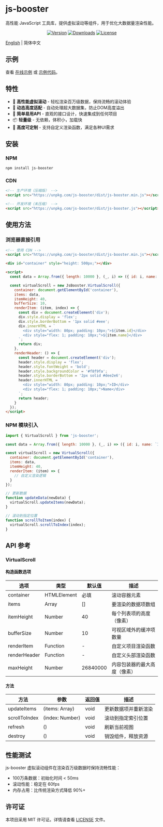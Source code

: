 # js-booster

高性能 JavaScript 工具库，提供虚拟滚动等组件，用于优化大数据量渲染性能。

<p align="center">
  <a href="https://www.npmjs.com/package/js-booster"><img src="https://img.shields.io/npm/v/js-booster.svg" alt="Version"></a>
  <a href="https://www.npmjs.com/package/js-booster"><img src="https://img.shields.io/npm/dm/js-booster.svg" alt="Downloads"></a>
  <a href="https://github.com/cg-zhou/js-booster/blob/main/LICENSE"><img src="https://img.shields.io/npm/l/js-booster.svg" alt="License"></a>
</p>

[English](./README.en.md) | 简体中文

## 示例

查看 [在线示例](https://cg-zhou.github.io/js-booster/examples) 或 [示例代码](https://github.com/cg-zhou/js-booster/tree/main/examples)。

## 特性

- 🚀 **高性能虚拟滚动** - 轻松渲染百万级数据，保持流畅的滚动体验
- 🔄 **动态高度适配** - 自动处理超大数据集，防止DOM高度溢出
- 🎯 **简单易用API** - 直观的接口设计，快速集成到任何项目
- 📦 **轻量级** - 无依赖，体积小，加载快
- 🔧 **高度可定制** - 支持自定义渲染函数，满足各种UI需求

## 安装

### NPM

```bash
npm install js-booster
```

### CDN

```html
<!-- 生产环境（压缩版） -->
<script src="https://unpkg.com/js-booster/dist/js-booster.min.js"></script>

<!-- 开发环境（未压缩） -->
<script src="https://unpkg.com/js-booster/dist/js-booster.js"></script>
```

## 使用方法

### 浏览器直接引用

```html
<!-- 使用 CDN -->
<script src="https://unpkg.com/js-booster/dist/js-booster.min.js"></script>

<div id="container" style="height: 500px;"></div>

<script>
  const data = Array.from({ length: 10000 }, (_, i) => ({ id: i, name: `Item ${i}` }));

  const virtualScroll = new JsBooster.VirtualScroll({
    container: document.getElementById('container'),
    items: data,
    itemHeight: 40,
    bufferSize: 10,
    renderItem: (item, index) => {
      const div = document.createElement('div');
      div.style.display = 'flex';
      div.style.borderBottom = '1px solid #eee';
      div.innerHTML = `
        <div style="width: 80px; padding: 10px;">${item.id}</div>
        <div style="flex: 1; padding: 10px;">${item.name}</div>
      `;
      return div;
    },
    renderHeader: () => {
      const header = document.createElement('div');
      header.style.display = 'flex';
      header.style.fontWeight = 'bold';
      header.style.backgroundColor = '#f8f9fa';
      header.style.borderBottom = '2px solid #dee2e6';
      header.innerHTML = `
        <div style="width: 80px; padding: 10px;">ID</div>
        <div style="flex: 1; padding: 10px;">Name</div>
      `;
      return header;
    }
  });
</script>
```

### NPM 模块引入

```javascript
import { VirtualScroll } from 'js-booster';

const data = Array.from({ length: 10000 }, (_, i) => ({ id: i, name: `Item ${i}` }));

const virtualScroll = new VirtualScroll({
  container: document.getElementById('container'),
  items: data,
  itemHeight: 40,
  renderItem: (item) => {
    // 自定义渲染逻辑
  }
});

// 更新数据
function updateData(newData) {
  virtualScroll.updateItems(newData);
}

// 滚动到指定位置
function scrollToItem(index) {
  virtualScroll.scrollToIndex(index);
}
```

## API 参考

### VirtualScroll

#### 构造函数选项

| 选项 | 类型 | 默认值 | 描述 |
|-----|------|-------|------|
| container | HTMLElement | 必填 | 滚动容器元素 |
| items | Array | [] | 要渲染的数据项数组 |
| itemHeight | Number | 40 | 每个列表项的高度（像素） |
| bufferSize | Number | 10 | 可视区域外的缓冲项数量 |
| renderItem | Function | - | 自定义项目渲染函数 |
| renderHeader | Function | - | 自定义头部渲染函数 |
| maxHeight | Number | 26840000 | 内容包装器的最大高度（像素） |

#### 方法

| 方法 | 参数 | 返回值 | 描述 |
|-----|------|-------|------|
| updateItems | (items: Array) | void | 更新数据项并重新渲染 |
| scrollToIndex | (index: Number) | void | 滚动到指定索引位置 |
| refresh | () | void | 刷新当前视图 |
| destroy | () | void | 销毁组件，释放资源 |

## 性能测试

js-booster 虚拟滚动组件在渲染百万级数据时保持流畅性能：

- 100万条数据：初始化时间 < 50ms
- 滚动性能：稳定在 60fps
- 内存占用：比传统渲染方式降低 90%+


## 许可证

本项目采用 MIT 许可证。详情请查看 [LICENSE](LICENSE) 文件。
